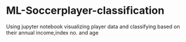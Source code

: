 # ML-Soccerplayer-classification
Using jupyter notebook visualizing player data and classifying based on their annual income,index no. and age
